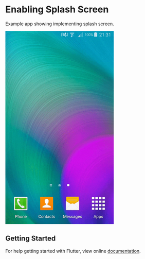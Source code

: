 # Enabling Splash Screen

Example app showing implementing splash screen.

<img src="demo_img.gif" height="600em" />


## Getting Started

For help getting started with Flutter, view online [documentation](http://flutter.dev/).